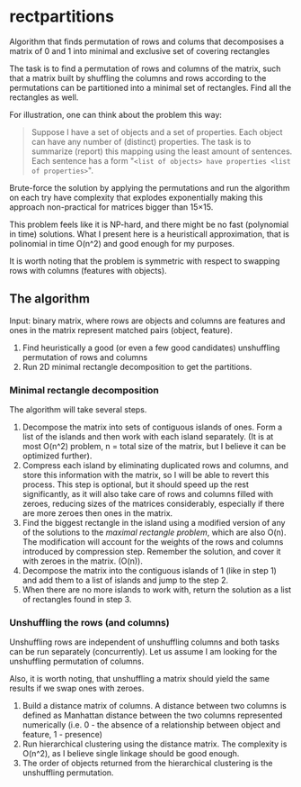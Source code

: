 # rectpartitions
Algorithm that finds permutation of rows and colums that decomposises a matrix of 0 and 1 into minimal and exclusive set of covering rectangles

The task is to find a permutation of rows and columns of the matrix, such that a matrix built by shuffling the columns and rows according to the permutations can be partitioned into a minimal set of rectangles. Find all the rectangles as well.

For illustration, one can think about the problem this way:

>Suppose I have a set of objects and a set of properties. Each object can have any number of (distinct) properties. The task is to summarize (report) this mapping using the least amount of sentences. Each sentence has a form "`<list of objects> have properties <list of properties>`".


Brute-force the solution by applying the permutations and run the algorithm on each try have complexity that explodes exponentially making this approach non-practical for matrices bigger than 15×15. 

This problem feels like it is NP-hard, and there might be no fast (polynomial in time) solutions. What I present here is a heuristicall approximation, that is polinomial in time O(n^2) and good enough for my purposes.



It is worth noting that the problem is symmetric with respect to swapping rows with columns (features with objects). 

## The algorithm

Input: binary matrix, where rows are objects and columns are features and ones in the matrix represent matched pairs (object, feature). 

1. Find heuristically a good (or even a few good candidates) unshuffling permutation of rows and columns
2. Run 2D minimal rectangle decomposition to get the partitions. 

### Minimal rectangle decomposition

The algorithm will take several steps. 

1. Decompose the matrix into sets of contiguous islands of ones. Form a list of the islands and then work with each island separately. (It is at most O(n^2) problem, n = total size of the matrix, but I believe it can be optimized further). 
2. Compress each island by eliminating duplicated rows and columns, and store this information with the matrix, so I will be able to revert this process. This step is optional, but it should speed up the rest significantly, as it will also take care of rows and columns filled with zeroes, reducing sizes of the matrices considerably, especially if there are more zeroes then ones in the matrix.
3. Find the biggest rectangle in the island using a modified version of any of the solutions to the *maximal rectangle problem*, which are also O(n). The modification will account for the weights of the rows and columns introduced by compression step. Remember the solution, and cover it with zeroes in the matrix. (O(n)). 
4. Decompose the matrix into the contiguous islands of 1 (like in step 1) and add them to a list of islands and jump to the step 2.
5. When there are no more islands to work with, return the solution as a list of rectangles found in step 3.

### Unshuffling the rows (and columns)

Unshuffling rows are independent of unshuffling columns and both tasks can be run separately (concurrently). Let us assume I am looking for the unshuffling permutation of columns.

Also, it is worth noting, that unshuffling a matrix should yield the same results if we swap ones with zeroes. 

1. Build a distance matrix of columns. A distance between two columns is defined as Manhattan distance between the two columns represented numerically (i.e. 0 - the absence of a relationship between object and feature, 1 - presence)
2. Run hierarchical clustering using the distance matrix. The complexity is O(n^2), as I believe single linkage should be good enough. 
3. The order of objects returned from the hierarchical clustering is the unshuffling permutation.
